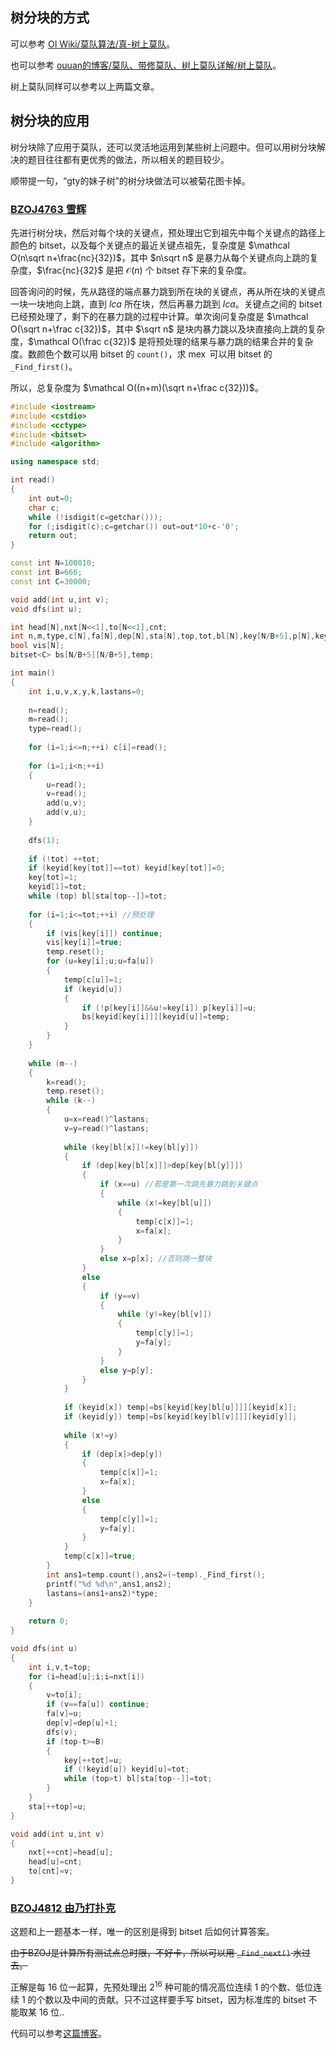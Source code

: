 ## 树分块的方式

可以参考 [OI Wiki/莫队算法/真-树上莫队](https://oi-wiki.org/misc/mo-algo/#_14)。

也可以参考 [ouuan的博客/莫队、带修莫队、树上莫队详解/树上莫队](https://ouuan.github.io/%E8%8E%AB%E9%98%9F%E3%80%81%E5%B8%A6%E4%BF%AE%E8%8E%AB%E9%98%9F%E3%80%81%E6%A0%91%E4%B8%8A%E8%8E%AB%E9%98%9F%E8%AF%A6%E8%A7%A3/#%E6%A0%91%E4%B8%8A%E8%8E%AB%E9%98%9F)。

树上莫队同样可以参考以上两篇文章。

## 树分块的应用

树分块除了应用于莫队，还可以灵活地运用到某些树上问题中。但可以用树分块解决的题目往往都有更优秀的做法，所以相关的题目较少。

顺带提一句，“gty的妹子树”的树分块做法可以被菊花图卡掉。

### [BZOJ4763 雪辉](https://www.lydsy.com/JudgeOnline/problem.php?id=4763)

先进行树分块，然后对每个块的关键点，预处理出它到祖先中每个关键点的路径上颜色的 bitset，以及每个关键点的最近关键点祖先，复杂度是 $\mathcal O(n\sqrt n+\frac{nc}{32})​$，其中 $n\sqrt n​$ 是暴力从每个关键点向上跳的复杂度，$\frac{nc}{32}​$ 是把 $\mathcal O(n)​$ 个 bitset 存下来的复杂度。

回答询问的时候，先从路径的端点暴力跳到所在块的关键点，再从所在块的关键点一块一块地向上跳，直到 $lca$ 所在块，然后再暴力跳到 $lca$。关键点之间的 bitset 已经预处理了，剩下的在暴力跳的过程中计算。单次询问复杂度是 $\mathcal O(\sqrt n+\frac c{32})$，其中 $\sqrt n$ 是块内暴力跳以及块直接向上跳的复杂度，$\mathcal O(\frac c{32})$ 是将预处理的结果与暴力跳的结果合并的复杂度。数颜色个数可以用 bitset 的 `count()`，求 $\operatorname{mex}$ 可以用 bitset 的 `_Find_first()`。

所以，总复杂度为 $\mathcal O((n+m)(\sqrt n+\frac c{32}))​$。

```cpp
#include <iostream>
#include <cstdio>
#include <cctype>
#include <bitset>
#include <algorithm>

using namespace std;

int read()
{
	int out=0;
	char c;
	while (!isdigit(c=getchar()));
	for (;isdigit(c);c=getchar()) out=out*10+c-'0';
	return out;
}

const int N=100010;
const int B=666;
const int C=30000;

void add(int u,int v);
void dfs(int u);

int head[N],nxt[N<<1],to[N<<1],cnt;
int n,m,type,c[N],fa[N],dep[N],sta[N],top,tot,bl[N],key[N/B+5],p[N],keyid[N];
bool vis[N];
bitset<C> bs[N/B+5][N/B+5],temp;

int main()
{
	int i,u,v,x,y,k,lastans=0;
	
	n=read();
	m=read();
	type=read();
	
	for (i=1;i<=n;++i) c[i]=read();
	
	for (i=1;i<n;++i)
	{
		u=read();
		v=read();
		add(u,v);
		add(v,u);
	}
	
	dfs(1);
	
	if (!tot) ++tot;
	if (keyid[key[tot]]==tot) keyid[key[tot]]=0;
	key[tot]=1;
	keyid[1]=tot; 
	while (top) bl[sta[top--]]=tot;
	
	for (i=1;i<=tot;++i) //预处理
	{
		if (vis[key[i]]) continue;
		vis[key[i]]=true;
		temp.reset();
		for (u=key[i];u;u=fa[u])
		{
			temp[c[u]]=1;
			if (keyid[u])
			{
				if (!p[key[i]]&&u!=key[i]) p[key[i]]=u;
				bs[keyid[key[i]]][keyid[u]]=temp;
			}
		}
	}
	
	while (m--)
	{
		k=read();
		temp.reset();
		while (k--)
		{
			u=x=read()^lastans;
			v=y=read()^lastans;
			
			while (key[bl[x]]!=key[bl[y]])
			{
				if (dep[key[bl[x]]]>dep[key[bl[y]]])
				{
					if (x==u) //若是第一次跳先暴力跳到关键点
					{
						while (x!=key[bl[u]])
						{
							temp[c[x]]=1;
							x=fa[x];
						}
					}
					else x=p[x]; //否则跳一整块
				}
				else
				{
					if (y==v)
					{
						while (y!=key[bl[v]])
						{
							temp[c[y]]=1;
							y=fa[y];
						}
					}
					else y=p[y];
				}
			}
			
			if (keyid[x]) temp|=bs[keyid[key[bl[u]]]][keyid[x]];
			if (keyid[y]) temp|=bs[keyid[key[bl[v]]]][keyid[y]];
			
			while (x!=y)
			{
				if (dep[x]>dep[y])
				{
					temp[c[x]]=1;
					x=fa[x];
				}
				else
				{
					temp[c[y]]=1;
					y=fa[y];
				}
			}
			temp[c[x]]=true;
		}
		int ans1=temp.count(),ans2=(~temp)._Find_first();
		printf("%d %d\n",ans1,ans2);
		lastans=(ans1+ans2)*type;
	}
	
	return 0;
}

void dfs(int u)
{
	int i,v,t=top;
	for (i=head[u];i;i=nxt[i])
	{
		v=to[i];
		if (v==fa[u]) continue;
		fa[v]=u;
		dep[v]=dep[u]+1;
		dfs(v);
		if (top-t>=B)
		{
			key[++tot]=u;
			if (!keyid[u]) keyid[u]=tot;
			while (top>t) bl[sta[top--]]=tot;
		}
	}
	sta[++top]=u;
}

void add(int u,int v)
{
	nxt[++cnt]=head[u];
	head[u]=cnt;
	to[cnt]=v;
}
```

### [BZOJ4812 由乃打扑克](https://www.lydsy.com/JudgeOnline/problem.php?id=4812)

这题和上一题基本一样，唯一的区别是得到 bitset 后如何计算答案。

~~由于BZOJ是计算所有测试点总时限，不好卡，所以可以用 `_Find_next()` 水过去。~~

正解是每 $16$ 位一起算，先预处理出 $2^{16}$ 种可能的情况高位连续 $1$ 的个数、低位连续 $1$ 的个数以及中间的贡献。只不过这样要手写 bitset，因为标准库的 bitset 不能取某 $16$ 位..

代码可以参考[这篇博客](https://www.cnblogs.com/FallDream/p/bzoj4763.html)。
